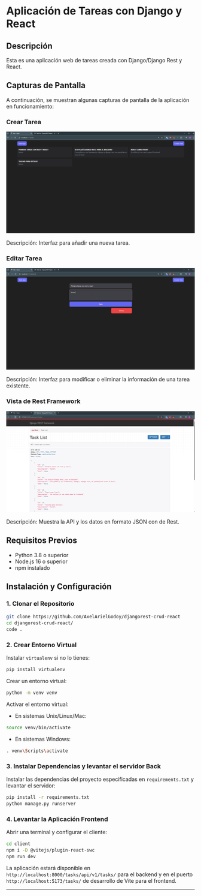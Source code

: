 # Aplicación de Tareas con Django y React

## Descripción

Esta es una aplicación web de tareas creada con Django/Django Rest y React.

## Capturas de Pantalla

A continuación, se muestran algunas capturas de pantalla de la aplicación en funcionamiento:

### Crear Tarea

![Principal](</imgs/Principal(2).png>)

Descripción: Interfaz para añadir una nueva tarea.

### Editar Tarea

![Editar Tarea](/imgs/ModoEditar.png)

Descripción: Interfaz para modificar o eliminar la información de una tarea existente.

### Vista de Rest Framework

![Vista del back y sus Tareas](/imgs/Rest.png)

Descripción: Muestra la API y los datos en formato JSON con de Rest.

## Requisitos Previos

- Python 3.8 o superior
- Node.js 16 o superior
- npm instalado

## Instalación y Configuración

### 1. Clonar el Repositorio

```bash
git clone https://github.com/AxelArielGodoy/djangorest-crud-react
cd djangorest-crud-react/
code .
```

### 2. Crear Entorno Virtual

Instalar `virtualenv` si no lo tienes:

```bash
pip install virtualenv
```

Crear un entorno virtual:

```bash
python -m venv venv
```

Activar el entorno virtual:

- En sistemas Unix/Linux/Mac:

```bash
source venv/bin/activate
```

- En sistemas Windows:

```bash
. venv\Scripts\activate
```

### 3. Instalar Dependencias y levantar el servidor Back

Instalar las dependencias del proyecto especificadas en `requirements.txt` y levantar el servidor:

```bash
pip install -r requirements.txt
python manage.py runserver
```

### 4. Levantar la Aplicación Frontend

Abrir una terminal y configurar el cliente:

```bash
cd client
npm i -D @vitejs/plugin-react-swc
npm run dev
```

La aplicación estará disponible en `http://localhost:8000/tasks/api/v1/tasks/` para el backend y en el puerto `http://localhost:5173/tasks/` de desarrollo de Vite para el frontend.

---
